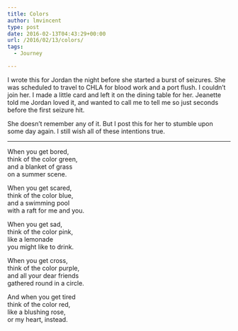 ```yaml
---
title: Colors
author: lmvincent
type: post
date: 2016-02-13T04:43:29+00:00
url: /2016/02/13/colors/
tags:
  - Journey

---
```

I wrote this for Jordan the night before she started a burst of seizures. She was scheduled to travel to CHLA for blood work and a port flush. I couldn&#8217;t join her. I made a little card and left it on the dining table for her. Jeanette told me Jordan loved it, and wanted to call me to tell me so just seconds before the first seizure hit.

She doesn&#8217;t remember any of it. But I post this for her to stumble upon some day again. I still wish all of these intentions true.

* * *

When you get bored,  
think of the color green,  
and a blanket of grass  
on a summer scene.

When you get scared,  
think of the color blue,  
and a swimming pool  
with a raft for me and you.

When you get sad,  
think of the color pink,  
like a lemonade  
you might like to drink.

When you get cross,  
think of the color purple,  
and all your dear friends  
gathered round in a circle.

And when you get tired  
think of the color red,  
like a blushing rose,  
or my heart, instead.
